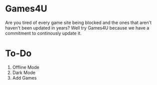 # Games4U

Are you tired of every game site being blocked and the ones that aren't haven't been updated in years? Well try Games4U because we have a commitment to continously update it.
# To-Do

1. Offline Mode
2. Dark Mode
3. Add Games
